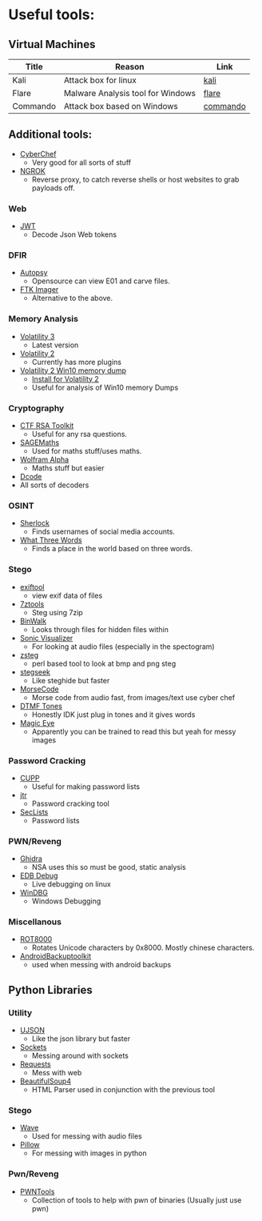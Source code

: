 # Useful tools:

## Virtual Machines

| Title | Reason | Link |
|-|-|-|
| Kali | Attack box for linux | [kali](https://kali.org)
| Flare | Malware Analysis tool for Windows | [flare](https://www.mandiant.com/resources/blog/flare-vm-the-windows-malware)
| Commando | Attack box based on Windows | [commando](https://www.mandiant.com/resources/blog/commando-vm-windows-offensive-distribution)

## Additional tools:
- [CyberChef](https://gchq.github.io/CyberChef/)
  - Very good for all sorts of stuff
- [NGROK](https://ngrok.com/)
  - Reverse proxy, to catch reverse shells or host websites to grab payloads off.

### Web
- [JWT](https://jwt.io/)
  - Decode Json Web tokens 

### DFIR
- [Autopsy](https://www.autopsy.com/download/)
  - Opensource can view E01 and carve files.
- [FTK Imager](https://accessdata.com/product-download/ftk-imager-version-4-5)
  - Alternative to the above.

### Memory Analysis
- [Volatility 3](https://github.com/volatilityfoundation/volatility3)
  - Latest version
- [Volatility 2](https://www.volatilityfoundation.org/releases)
  - Currently has more plugins
- [Volatility 2 Win10 memory dump](https://github.com/mandiant/win10_volatility)
  - [Install for Volatility 2](./VOLATILITY.md#install-for-volatility-2)
  - Useful for analysis of Win10 memory Dumps

### Cryptography
- [CTF RSA Toolkit](https://github.com/RsaCtfTool/RsaCtfTool)
  - Useful for any rsa questions.
- [SAGEMaths](https://www.sagemath.org/)
  - Used for maths stuff/uses maths.
- [Wolfram Alpha](https://www.wolframalpha.com/)
  - Maths stuff but easier
-  [Dcode](https://www.dcode.fr/en)
  - All sorts of decoders 

### OSINT
- [Sherlock](https://sherlock-project.github.io/)
  - Finds usernames of social media accounts.
- [What Three Words](https://what3words.com/)
  - Finds a place in the world based on three words.
 
### Stego
- [exiftool]()
  - view exif data of files
- [7ztools](https://github.com/yo-wotop/7z-tools)
  - Steg using 7zip
- [BinWalk]()
  - Looks through files for hidden files within
- [Sonic Visualizer](https://www.sonicvisualiser.org/)
  - For looking at audio files (especially in the spectogram)
- [zsteg]()
  - perl based tool to look at bmp and png steg
- [stegseek](https://github.com/RickdeJager/stegseek)
  - Like steghide but faster
- [MorseCode](https://morsecode.world/international/decoder/audio-decoder-adaptive.html)
  - Morse code from audio fast, from images/text use cyber chef  
- [DTMF Tones](http://dialabc.com/sound/detect/index.html)
  - Honestly IDK just plug in tones and it gives words 
- [Magic Eye](https://piellardj.github.io/stereogram-solver/)
  - Apparently you can be trained to read this but yeah for messy images
 
### Password Cracking
- [CUPP](https://github.com/Mebus/cupp)
  - Useful for making password lists
- [jtr](https://github.com/openwall/john)
  - Password cracking tool
- [SecLists](https://github.com/danielmiessler/SecLists)
  - Password lists

### PWN/Reveng
- [Ghidra](https://github.com/NationalSecurityAgency/ghidra/releases)
  - NSA uses this so must be good, static analysis
- [EDB Debug](https://github.com/eteran/edb-debugger)
  - Live debugging on linux
- [WinDBG](https://learn.microsoft.com/en-us/windows-hardware/drivers/debugger/debugger-download-tools)
  - Windows Debugging

### Miscellanous
- [ROT8000](https://rot8000.com/Index)
  - Rotates Unicode characters by 0x8000. Mostly chinese characters.
- [AndroidBackuptoolkit](https://sourceforge.net/projects/android-backup-toolkit/)
  - used when messing with android backups

## Python Libraries

### Utility
- [UJSON](https://pypi.org/project/ujson/)
  - Like the json library but faster   
- [Sockets](https://docs.python.org/3/library/socket.html)
  - Messing around with sockets
- [Requests](https://requests.readthedocs.io/en/latest/)
  - Mess with web
- [BeautifulSoup4](https://www.crummy.com/software/BeautifulSoup/bs4/doc/)
  - HTML Parser used in conjunction with the previous tool    

### Stego 
- [Wave](https://docs.python.org/3/library/wave.html)
  - Used for messing with audio files
- [Pillow](https://pillow.readthedocs.io/en/stable/)
  - For messing with images in python

### Pwn/Reveng
- [PWNTools](https://docs.pwntools.com/en/stable/)
  - Collection of tools to help with pwn of binaries (Usually just use pwn)
